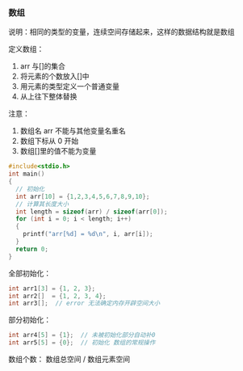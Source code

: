 ### 数组

说明：相同的类型的变量，连续空间存储起来，这样的数据结构就是数组

定义数组：

1. arr 与[]的集合
2. 将元素的个数放入[]中
3. 用元素的类型定义一个普通变量
4. 从上往下整体替换

注意：

1. 数组名 arr 不能与其他变量名重名
2. 数组下标从 0 开始
3. 数组[]里的值不能为变量

```c
#include<stdio.h>
int main()
{
  // 初始化
  int arr[10] = {1,2,3,4,5,6,7,8,9,10};
  // 计算其长度大小
  int length = sizeof(arr) / sizeof(arr[0]);
  for (int i = 0; i < length; i++)
  {
    printf("arr[%d] = %d\n", i, arr[i]);
  }
  return 0;
}
```

全部初始化：

```c
int arr1[3] = {1, 2, 3};
int arr2[]  = {1, 2, 3, 4};
int arr3[];  // error 无法确定内存开辟空间大小
```

部分初始化：

```c
int arr4[5] = {1};  // 未被初始化部分自动补0
int arr5[5] = {0};  // 初始化 数组的常规操作
```

数组个数： 数组总空间 / 数组元素空间
